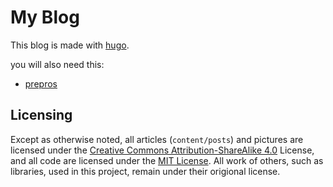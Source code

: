 # My Blog

This blog is made with [hugo](http://gohugo.io/overview/installing/).

you will also need this:
- [prepros](https://prepros.io/)

## Licensing 
Except as otherwise noted, all articles (`content/posts`) and pictures are licensed under the [Creative Commons Attribution-ShareAlike 4.0](http://creativecommons.org/licenses/by-sa/4.0/) License, and all code are licensed under the [MIT License](https://github.com/niklas-heer/blog/blob/master/LICENSE).
All work of others, such as libraries, used in this project, remain under their origional license.